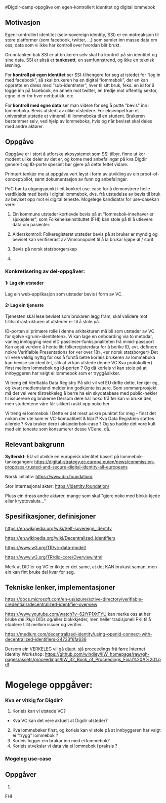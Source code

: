 
#Digdir-camp-oppgåve om egen-kontrollert identitet og digital lommebok


## Motivasjon

Egen-kontrollert identitet (selv-sovereign identity, SSI) er en motreaksjon til store platformer (som facebook, twitter, ...) som samler inn masse data om oss, data som vi ikke har kontroll over hvordan blir brukt.

Grunntanken bak SSI er at brukeren selv skal ha kontroll på sin identitet og sine data.  SSI er altså et **tankesett**, en samfunnstrend, og ikke en teknisk løsning.  

For **kontroll på egen identitet** ser SSI-tilhengere for seg at istedet for “log in med facebook”, så skal brukeren ha en digital “lommebok”,  der en kan opprette en drøss med “sub-identiteter”, hver til sitt bruk, feks. en id for å logge inn på facebook, en annen mot twitter, en tredje mot offentlig sektor, egne id'er for hver nettbutikk, etc.

For **kontroll med egne data** ser man videre for seg å putte "bevis" inn i lommeboka. Bevis utstedt av ulike utstedere. For eksempel kan et universitet utstede et vitnemål til lommeboka til en student.    Brukeren  bestemmer selv, ved hjelp av lommeboka, hvis og når beviset skal deles med andre aktører.


## Oppgåve

Oppgåve er i stort å utforske økosystemet som SSI tilbyr, finne ut kor modent ulike deler av det er, og kome med anbefalingar på kva Digdir generelt og ID-porte spesielt bør gjere på dette feltet vidare.

Primært tenkjer me at oppgåva vert løyst i form av utvikling av ein proof-of-concept/pilot, samt dokumentasjon av funn og anbefalingar.

PoC bør ta utgangspunkt i eit konkret use-case for å demonstrere heile verdikjeda med bevis i digital lommebok, dvs. frå utstedelse av bevis til bruk av beviset opp mot ei digital teneste.  Mogelege kandidatar for use-casekan vere:


1. Ein kommune utsteder kortlevde bevis på at "lommebok-innehaver er sjukepleier", som Folkehelseinstituttet (FHI) kan stole på til å utlevere data om pasienter.

2. Alderskontroll: Folkeregisteret utsteder bevis på at bruker er myndig og beviset kan verifiserast av Vinmonopolet til å la brukar kjøpe øl / sprit.

3. Bevis på norsk statsborgerskap

4.



### Konkretisering av del-oppgåver:




#### 1: Lag ein utsteder

Lag ein web-applikasjon som utsteder bevis i form av VC.  

####

#### 2: Lag ein tjeneste

Tjenesten skal lese beviset som brukaren legg fram,  skal validere mot tillitsinfrastrukturen at utsteder er til å stole på.







ID-porten si primære rolle i denne arkitekturen må bli som utsteder av VC for sjølve «grunn-identiteten».
Vi kan lage en onboarding via to metodar,
vanleg innlogging med eID
passleser-funksjonaliteten frå minid-passport
Kan også vurdere å hente litt folkeregisterdata for å berike ID, evt. definere nokre Verifialble Presentations for «er over 18», «er norsk statsborger»
Det vil vere veldig nyttig for oss å forstå betre korleis brukeren av lommeboka kan bevise sin identitet, slik at vi kan utstede denne VC
Kva protokoll(er) finst mellom lommebok og id-porten ?
Og då korleis vi kan stole på at innbyggeren har valgt ei lommebok som er trygg&sikker.

Vi treng eit Verifiabla Data Registry
På sikt vil vel EU drifte dette, tenkjer eg,  og kvart medlemsland melder inn godkjente issuere.
Som sommarprosjekt må det vel vere tilstrekkeleg å berre ha ein skydatabase med public-nøkler til issuerene og brukerne
Dersom dere har noko frå før kan vi bruke den, men studentene våre får sikkert raskt opp noko her.

Vi treng ei lommebok !
Dette er det mest usikre punktet for meg - finst det nokon der ute som er VC-kompatibelt & klart?
Kva Data Registries støttes allereie ?
Kva bruker dere i aksjeeierbok-case ?
Og so hadde det vore kult med ein teneste som konsumerer desse VCene, då..




## Relevant bakgrunn

**Sylferskt:** EU vil utvikle en europeisk identitet basert på lommebok-tankegangen:   https://digital-strategy.ec.europa.eu/en/news/commission-proposes-trusted-and-secure-digital-identity-all-europeans

Norsk initiativ: https://www.din.foundation/

Stor internasjonal aktør: https://identity.foundation/

Pluss ein drøss andre aktører,  mange som skal "gjere noko med blokk-kjede eller kryptovaluta..."


## Spesifikasjoner, definisjoner

https://en.wikipedia.org/wiki/Self-sovereign_identity

https://en.wikipedia.org/wiki/Decentralized_identifiers

https://www.w3.org/TR/vc-data-model/

https://www.w3.org/TR/did-core/Overview.html

Merk at DID'er og VC'er ikkje er det same, at det KAN brukast saman, men ein kan fint bruke dei kvar for seg.


## Tekniske lenker, implementasjoner


https://docs.microsoft.com/en-us/azure/active-directory/verifiable-credentials/decentralized-identifier-overview

https://www.youtube.com/watch?v=62IYP1XtTYU
kan merke oss at her bruke dei *ikkje* DIDs og/eller blokkkjeder, men heller tradisjonell PKI til å etablere tillit mellom issuer og verifier.



https://medium.com/decentralized-identity/using-openid-connect-with-decentralized-identifiers-24733f6fa636

Dersom ein VERKELEG vil gå djupt, sjå proceedings frå førre Internet Identity Workshop: https://github.com/windley/IIW_homepage/raw/gh-pages/assets/proceedings/IIW_32_Book_of_Proceedings_Final%20A%201.pdf



# Mogelege oppgåver:

### Kva er vitkig for Digdir?

1. Korleis kan vi utstede VC?
  * Kva VC kan det vere aktuelt at Digdir utsteder?
2. Kva lommebøker finst, og korleis kan vi stole på at innbyggeren har valgt ei "trygg" lommebok ?
3. Korleis logger ein brukar inn med ei lommebok?
4. Korleis utvekslar vi data via ei lommebok i praksis ?



### Mogeleg use-case

## Oppgåver

1.


 FHI
